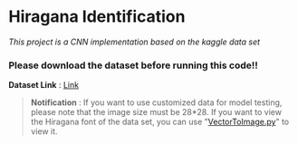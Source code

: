 # Hiragana Identification

*This project is a CNN implementation based on the kaggle data set*

### **Please download the dataset before running this code!!**

**Dataset Link** : [Link](https://www.kaggle.com/datasets/notshrirang/japanese-characters)

>**Notification** : 
If you want to use customized data for model testing, please note that the image size must be 28*28. If you want to view the Hiragana font of the data set, you can use "[VectorToImage.py](https://github.com/BangDonKiller/Hiragana-Identification/blob/main/VectorToImage.py)" to view it.